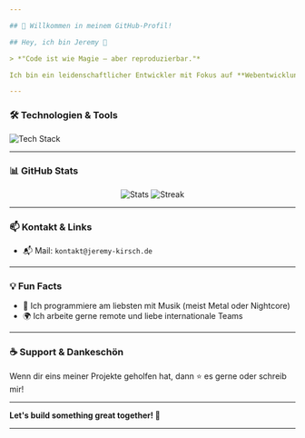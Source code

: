 ```yaml
---

## 🌟 Willkommen in meinem GitHub-Profil!

## Hey, ich bin Jeremy 👋

> *"Code ist wie Magie – aber reproduzierbar."*

Ich bin ein leidenschaftlicher Entwickler mit Fokus auf **Webentwicklung, FiveM Scripting und Discord Bots**, der gerne kreative Ideen in funktionierenden Code verwandelt. Ich liebe es, neue Technologien zu erforschen und Open-Source-Projekte zu unterstützen.

---
```


### 🛠️ Technologien & Tools

<img src="https://skillicons.dev/icons?i=python,nodejs,docker,git,linux&perline=6" alt="Tech Stack" />

---

### 📊 GitHub Stats

<div align="center">
  <img src="https://github-readme-stats.vercel.app/api?username=09JK&show_icons=true&theme=github_dark" alt="Stats" />
  <img src="https://github-readme-streak-stats.herokuapp.com/?user=09JK&theme=github-dark" alt="Streak" />
</div>

---

### 📫 Kontakt & Links

* 📬 Mail: `kontakt@jeremy-kirsch.de`

---

### 💡 Fun Facts

* 🎵 Ich programmiere am liebsten mit Musik (meist Metal oder Nightcore)
* 🌍 Ich arbeite gerne remote und liebe internationale Teams

---

### ☕ Support & Dankeschön

Wenn dir eins meiner Projekte geholfen hat, dann ⭐ es gerne oder schreib mir!

---

**Let's build something great together! 🚀**

---


<!--
**09JK/09JK** is a ✨ _special_ ✨ repository because its `README.md` (this file) appears on your GitHub profile.

Here are some ideas to get you started:

- 🔭 I’m currently working on ...
- 🌱 I’m currently learning ...
- 👯 I’m looking to collaborate on ...
- 🤔 I’m looking for help with ...
- 💬 Ask me about ...
- 📫 How to reach me: ...
- 😄 Pronouns: ...
- ⚡ Fun fact: ...
-->
